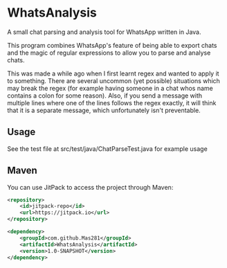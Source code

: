 # WhatsAnalysis

A small chat parsing and analysis tool for WhatsApp written in Java.

This program combines WhatsApp's feature of being able to export chats and the magic of regular expressions to allow you to parse and analyse chats.

This was made a while ago when I first learnt regex and wanted to apply it to something. There are several uncommon (yet possible) situations which may break the regex (for example having someone in a chat whos name contains a colon for some reason). Also, if you send a message with multiple lines where one of the lines follows the regex exactly, it will think that it is a separate message, which unfortunately isn't preventable.

## Usage

See the test file at src/test/java/ChatParseTest.java for example usage

## Maven

You can use JitPack to access the project through Maven:
```xml
<repository>
    <id>jitpack-repo</id>
    <url>https://jitpack.io</url>
</repository>

<dependency>
    <groupId>com.github.Mas281</groupId>
    <artifactId>WhatsAnalysis</artifactId>
    <version>1.0-SNAPSHOT</version>
</dependency>
```
